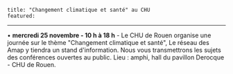 	title: "Changement climatique et santé" au CHU
	featured:
---

•	**mercredi 25 novembre - 10 h à 18 h** - Le CHU de Rouen organise une journée sur le thème "Changement climatique et santé", Le réseau des Amap y tiendra un stand d'information. Nous vous transmettrons les sujets des conférences ouvertes au public. Lieu : amphi, hall du pavillon Derocque - CHU de Rouen.